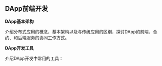 ## **DApp前端开发**

**DApp基本架构**

介绍分布式应用的概念，基本架构以及与传统应用的区别，探讨DApp的前端、合约、和后端服务的协同工作方式。

**DApp开发工具**

介绍DApp开发中常用的工具：
